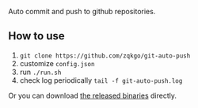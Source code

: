 Auto commit and push to github repositories.

## How to use

1. `git clone https://github.com/zqkgo/git-auto-push`
2. customize `config.json`
3. run `./run.sh`
4. check log periodically `tail -f git-auto-push.log`

Or you can download [the released binaries](https://github.com/zqkgo/git-auto-push/releases) directly.